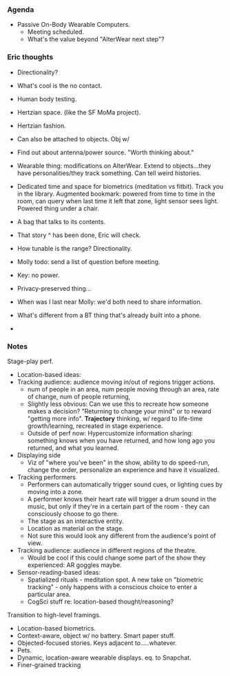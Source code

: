 ### Agenda
- Passive On-Body Wearable Computers.
  - Meeting scheduled.
  - What's the value beyond "AlterWear next step"?


### Eric thoughts
- Directionality?
- What's cool is the no contact.
- Human body testing.
- Hertzian space. (like the SF MoMa project).
- Hertzian fashion.
- Can also be attached to objects. Obj w/ 
- Find out about antenna/power source. "Worth thinking about."
- Wearable thing: modifications on AlterWear. Extend to objects...they have personalities/they track something. Can tell weird histories. 
- Dedicated time and space for biometrics (meditation vs fitbit). Track you in the library. Augmented bookmark: powered from time to time in the room, can query when last time it left that zone, light sensor sees light. Powered thing under a chair. 
- A bag that talks to its contents.
- That story ^ has been done, Eric will check.
- How tunable is the range? Directionality.

- Molly todo: send a list of question before meeting.
- Key: no power.

- Privacy-preserved thing...
- When was I last near Molly: we'd both need to share information.
- What's different from a BT thing that's already built into a phone.
- 


### Notes

Stage-play perf.
  - Location-based ideas:
  - Tracking audience: audience moving in/out of regions trigger actions.
    - num of people in an area, num people moving through an area, rate of change, num of people returning,
    - Slightly less obvious: Can we use this to recreate how someone makes a decision? "Returning to change your mind" or to reward "getting more info". **Trajectory** thinking, w/ regard to life-time growth/learning, recreated in stage experience.
    - Outside of perf now: Hypercustomize information sharing: something knows when you have returned, and how long ago you returned, and what you learned.
  - Displaying side
    - Viz of "where you've been" in the show, ability to do speed-run, change the order, personalize an experience and have it visualized.
  - Tracking performers
    - Performers can automatically trigger sound cues, or lighting cues by moving into a zone.
    - A performer knows their heart rate will trigger a drum sound in the music, but only if they're in a certain part of the room - they can consciously choose to go there.
    - The stage as an interactive entity.
    - Location as material on the stage.
    - Not sure this would look any different from the audience's point of view.
  - Tracking audience: audience in different regions of the theatre.
    - Would be cool if this could change some part of the show they experienced: AR goggles maybe.
  - Sensor-reading-based ideas:
    - Spatialized rituals - meditation spot. A new take on "biometric tracking" - only happens with a conscious choice to enter a particular area.
    - CogSci stuff re: location-based thought/reasoning?
    
Transition to high-level framings.
  - Location-based biometrics.
  - Context-aware, object w/ no battery. Smart paper stuff.
  - Objected-focused stories. Keys adjacent to.....whatever.
  - Pets.
  - Dynamic, location-aware wearable displays. eq. to Snapchat. 
  - Finer-grained tracking
  
  
